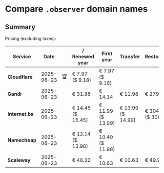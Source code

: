 # Compare `.observer` domain names

## Summary

Pricing (excluding taxes):

| Service | Date |  | / Renewed year | First year | Transfer | Restoration |
|--|--|--|--|--|--|--|
| **Cloudflare** | 2025-06-23 | 🏆 | € 7.97<br>($ 9.18) | € 7.97<br>($ 9.18) |  |  |
| **Gandi** | 2025-06-23 |  | € 31.98 | € 14.14 | € 11.98 | € 279.94 |
| **Internet.bs** | 2025-06-23 |  | € 14.45<br>($ 15.45) | € 11.99<br>($ 13.99) | € 13.99<br>($ 14.99) | € 304.69<br>($ 300.49) |
| **Namecheap** | 2025-06-23 |  | € 12.14<br>($ 13.98) | € 10.40<br>($ 11.98) |  |  |
| **Scaleway** | 2025-06-23 |  | € 48.22 | € 10.63 | € 10.63 | € 49.99 |
